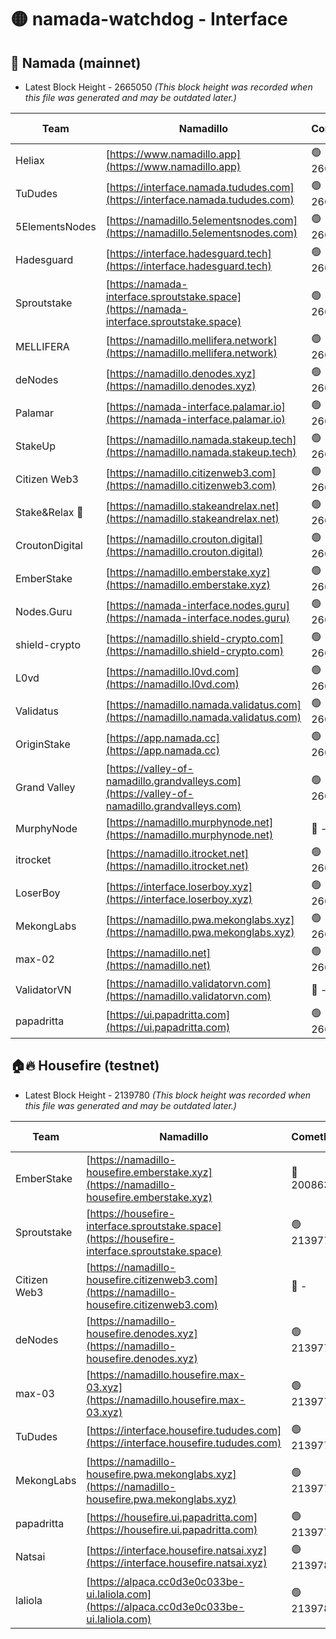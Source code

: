 # 🟡 namada-watchdog - Interface

## 🚀 Namada (mainnet)
- Latest Block Height - 2665050 *(This block height was recorded when this file was generated and may be outdated later.)*

| Team | Namadillo | CometBFT | Indexer | MASP Indexer |
|-|-|-|-|-|
| Heliax | [https://www.namadillo.app](https://www.namadillo.app) | 🟢 2665034 | 🟢 2665034 | 🟢 2665034 |
| TuDudes | [https://interface.namada.tududes.com](https://interface.namada.tududes.com) | 🟢 2665035 | 🟢 2665034 | 🟢 2665034 |
| 5ElementsNodes | [https://namadillo.5elementsnodes.com](https://namadillo.5elementsnodes.com) | 🟢 2665035 | 🟢 2665034 | 🟢 2665035 |
| Hadesguard | [https://interface.hadesguard.tech](https://interface.hadesguard.tech) | 🟢 2665035 | 🟢 2665035 | 🟢 2665035 |
| Sproutstake | [https://namada-interface.sproutstake.space](https://namada-interface.sproutstake.space) | 🟢 2665036 | 🟢 2665036 | 🟢 2665036 |
| MELLIFERA | [https://namadillo.mellifera.network](https://namadillo.mellifera.network) | 🟢 2665037 | 🟢 2665036 | 🟢 2665036 |
| deNodes | [https://namadillo.denodes.xyz](https://namadillo.denodes.xyz) | 🟢 2665037 | 🟢 2665037 | 🟢 2665037 |
| Palamar | [https://namada-interface.palamar.io](https://namada-interface.palamar.io) | 🟢 2665038 | 🟢 2665037 | 🟢 2665038 |
| StakeUp | [https://namadillo.namada.stakeup.tech](https://namadillo.namada.stakeup.tech) | 🟢 2665038 | 🟢 2665038 | 🟢 2665038 |
| Citizen Web3 | [https://namadillo.citizenweb3.com](https://namadillo.citizenweb3.com) | 🟢 2665039 | 🟢 2665039 | 🟢 2665038 |
| Stake&Relax 🦥 | [https://namadillo.stakeandrelax.net](https://namadillo.stakeandrelax.net) | 🟢 2665039 | 🟢 2665039 | 🟢 2665039 |
| CroutonDigital | [https://namadillo.crouton.digital](https://namadillo.crouton.digital) | 🟢 2665040 | 🟢 2665040 | 🟢 2665040 |
| EmberStake | [https://namadillo.emberstake.xyz](https://namadillo.emberstake.xyz) | 🟢 2665040 | 🟢 2665040 | 🟢 2665040 |
| Nodes.Guru | [https://namada-interface.nodes.guru](https://namada-interface.nodes.guru) | 🟢 2665041 | 🟢 2665041 | 🟢 2665041 |
| shield-crypto | [https://namadillo.shield-crypto.com](https://namadillo.shield-crypto.com) | 🟢 2665042 | 🟢 2665041 | 🟢 2665041 |
| L0vd | [https://namadillo.l0vd.com](https://namadillo.l0vd.com) | 🟢 2665042 | 🟢 2665042 | 🟢 2665042 |
| Validatus | [https://namadillo.namada.validatus.com](https://namadillo.namada.validatus.com) | 🟢 2665043 | 🟢 2665043 | 🟢 2665043 |
| OriginStake | [https://app.namada.cc](https://app.namada.cc) | 🟢 2665044 | 🟢 2665043 | 🟢 2665043 |
| Grand Valley | [https://valley-of-namadillo.grandvalleys.com](https://valley-of-namadillo.grandvalleys.com) | 🟢 2665044 | 🟢 2665044 | 🟢 2665044 |
| MurphyNode | [https://namadillo.murphynode.net](https://namadillo.murphynode.net) | 🔴 - | 🔴 - | 🔴 - |
| itrocket | [https://namadillo.itrocket.net](https://namadillo.itrocket.net) | 🟢 2665046 | 🟢 2665046 | 🟢 2665046 |
| LoserBoy | [https://interface.loserboy.xyz](https://interface.loserboy.xyz) | 🟢 2665047 | 🟢 2665046 | 🟢 2665046 |
| MekongLabs | [https://namadillo.pwa.mekonglabs.xyz](https://namadillo.pwa.mekonglabs.xyz) | 🟢 2665047 | 🟢 2665047 | 🟢 2665047 |
| max-02 | [https://namadillo.net](https://namadillo.net) | 🟢 2665048 | 🟢 2665048 | 🟢 2665048 |
| ValidatorVN | [https://namadillo.validatorvn.com](https://namadillo.validatorvn.com) | 🔴 - | 🔴 - | 🔴 - |
| papadritta | [https://ui.papadritta.com](https://ui.papadritta.com) | 🟢 2665050 | 🟢 2665050 | 🟢 2665050 |

## 🏠🔥 Housefire (testnet)
- Latest Block Height - 2139780 *(This block height was recorded when this file was generated and may be outdated later.)*

| Team | Namadillo | CometBFT | Indexer | MASP Indexer |
|-|-|-|-|-|
| EmberStake | [https://namadillo-housefire.emberstake.xyz](https://namadillo-housefire.emberstake.xyz) | 🔴 2008636 | 🔴 - | 🔴 - |
| Sproutstake | [https://housefire-interface.sproutstake.space](https://housefire-interface.sproutstake.space) | 🟢 2139776 | 🟢 2139776 | 🟢 2139776 |
| Citizen Web3 | [https://namadillo-housefire.citizenweb3.com](https://namadillo-housefire.citizenweb3.com) | 🔴 - | 🟢 2139777 | 🟢 2139777 |
| deNodes | [https://namadillo-housefire.denodes.xyz](https://namadillo-housefire.denodes.xyz) | 🟢 2139778 | 🟢 2139778 | 🟢 2139778 |
| max-03 | [https://namadillo.housefire.max-03.xyz](https://namadillo.housefire.max-03.xyz) | 🟢 2139778 | 🟢 2139778 | 🟢 2139778 |
| TuDudes | [https://interface.housefire.tududes.com](https://interface.housefire.tududes.com) | 🟢 2139779 | 🟢 2139779 | 🟢 2139779 |
| MekongLabs | [https://namadillo-housefire.pwa.mekonglabs.xyz](https://namadillo-housefire.pwa.mekonglabs.xyz) | 🟢 2139779 | 🟢 2139779 | 🟢 2139779 |
| papadritta | [https://housefire.ui.papadritta.com](https://housefire.ui.papadritta.com) | 🟢 2139779 | 🟢 2139779 | 🟢 2139779 |
| Natsai | [https://interface.housefire.natsai.xyz](https://interface.housefire.natsai.xyz) | 🟢 2139780 | 🟢 2139779 | 🟢 2139780 |
| laliola | [https://alpaca.cc0d3e0c033be-ui.laliola.com](https://alpaca.cc0d3e0c033be-ui.laliola.com) | 🟢 2139780 | 🟢 2139780 | 🟢 2139780 |

